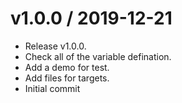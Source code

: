 
v1.0.0 / 2019-12-21
===================

  * Release v1.0.0.
  * Check all of the variable defination.
  * Add a demo for test.
  * Add files for targets.
  * Initial commit

